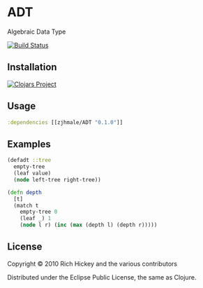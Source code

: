 # ADT

Algebraic Data Type

[![Build Status](https://travis-ci.org/zjhmale/ADT.svg?branch=master)](https://travis-ci.org/zjhmale/ADT)

## Installation

[![Clojars Project](http://clojars.org/zjhmale/ADT/latest-version.svg)](http://clojars.org/zjhmale/ADT)

## Usage

```clojure
:dependencies [[zjhmale/ADT "0.1.0"]]
```

## Examples

```clojure
(defadt ::tree
  empty-tree
  (leaf value)
  (node left-tree right-tree))

(defn depth
  [t]
  (match t
    empty-tree 0
    (leaf _) 1
    (node l r) (inc (max (depth l) (depth r)))))
```

## License

Copyright © 2010 Rich Hickey and the various contributors

Distributed under the Eclipse Public License, the same as Clojure.
